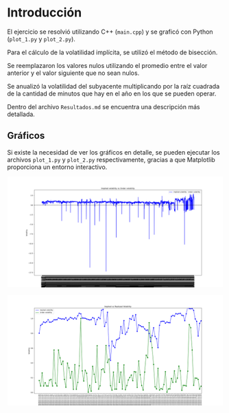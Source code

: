 # Introducción

El ejercicio se resolvió utilizando C++ (`main.cpp`) y se graficó con Python (`plot_1.py` y `plot_2.py`).

Para el cálculo de la volatilidad implícita, se utilizó el método de bisección.

Se reemplazaron los valores nulos utilizando el promedio entre el valor anterior y el valor siguiente que no sean nulos.

Se anualizó la volatilidad del subyacente multiplicando por la raíz cuadrada de la cantidad de minutos que hay en el año en los que se pueden operar.

Dentro del archivo `Resultados.md` se encuentra una descripción más detallada.

## Gráficos

Si existe la necesidad de ver los gráficos en detalle, se pueden ejecutar los archivos `plot_1.py` y `plot_2.py` respectivamente, gracias a que Matplotlib proporciona un entorno interactivo.

![Figura completa](plots/Figure_1.png)

![Zoom](plots/Figure_2.png)
